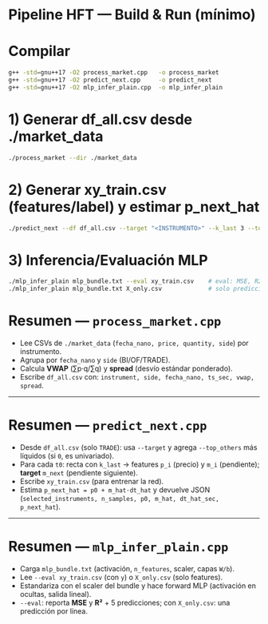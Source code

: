 # Pipeline HFT — Build & Run (mínimo)

# Compilar
```bash
g++ -std=gnu++17 -O2 process_market.cpp   -o process_market
g++ -std=gnu++17 -O2 predict_next.cpp     -o predict_next
g++ -std=gnu++17 -O2 mlp_infer_plain.cpp  -o mlp_infer_plain
```

# 1) Generar df_all.csv desde ./market_data
```bash
./process_market --dir ./market_data
```

# 2) Generar xy_train.csv (features/label) y estimar p_next_hat
```bash
./predict_next --df df_all.csv --target "<INSTRUMENTO>" --k_last 3 --top_others 4 --dt_median_window 20 --xy_out xy_train.csv
```

# 3) Inferencia/Evaluación MLP
```bash
./mlp_infer_plain mlp_bundle.txt --eval xy_train.csv    # eval: MSE, R2, 5 primeras
./mlp_infer_plain mlp_bundle.txt X_only.csv             # solo predicciones (una por línea)
```


# Resumen — `process_market.cpp`

- Lee CSVs de `./market_data` (`fecha_nano, price, quantity, side`) por instrumento.
- Agrupa por `fecha_nano` y `side` (BI/OF/TRADE).
- Calcula **VWAP** (∑p·q/∑q) y **spread** (desvío estándar ponderado).
- Escribe `df_all.csv` con: `instrument, side, fecha_nano, ts_sec, vwap, spread`.

---

# Resumen — `predict_next.cpp`

- Desde `df_all.csv` (solo `TRADE`): usa `--target` y agrega `--top_others` más líquidos (si `0`, es univariado).
- Para cada `t0`: recta con `k_last` → features `p_i` (precio) y `m_i` (pendiente); **target** `m_next` (pendiente siguiente).
- Escribe `xy_train.csv` (para entrenar la red).
- Estima `p_next_hat = p0 + m_hat·dt_hat` y devuelve JSON (`selected_instruments, n_samples, p0, m_hat, dt_hat_sec, p_next_hat`).

---

# Resumen — `mlp_infer_plain.cpp`

- Carga `mlp_bundle.txt` (activación, `n_features`, scaler, capas `W/b`).
- Lee `--eval xy_train.csv` (con `y`) o `X_only.csv` (solo features).
- Estandariza con el scaler del bundle y hace forward MLP (activación en ocultas, salida lineal).
- `--eval`: reporta **MSE** y **R²** + 5 predicciones; con `X_only.csv`: una predicción por línea.
